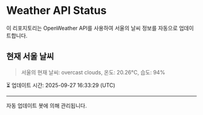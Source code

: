 
# Weather API Status

이 리포지토리는 OpenWeather API를 사용하여 서울의 날씨 정보를 자동으로 업데이트합니다.

## 현재 서울 날씨
> 서울의 현재 날씨: overcast clouds, 온도: 20.26°C, 습도: 94%

⏳ 업데이트 시간: 2025-09-27 16:33:29 (UTC)

---
자동 업데이트 봇에 의해 관리됩니다.
